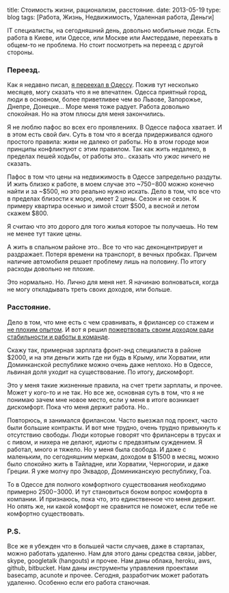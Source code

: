 title: Стоимость жизни, рационализм, расстояние.
date: 2013-05-19
type: blog
tags: [Работа, Жизнь, Недвижимость, Удаленная работа, Деньги]

IT специалисты, на сегодняшний день, довольно мобильные люди. Есть работа в Киеве, или Одессе, или Москве или Амстердаме, переехать в общем-то не проблема. Но стоит посмотреть на переезд с другой стороны.

### Переезд. 

Как я недавно писал, [я переехал в Одессу](/blog/odessa/). Пожив тут несколько месяцев, могу сказать что я не впечатлен. Одесса приятный город, люди в основном, более приветливее чем во Львове, Запорожье, Днепре, Донецке… Море меня тоже радует. Работа довольно спокойная. Но на этом плюсы для меня закончились.

Я не люблю пафос во всех его проявлениях. В Одессе пафоса хватает. И в этом есть свой *бич*. Суть в том что я всегда придерживался одного простого правила: живи не далеко от работы. Но в этом городе мои принципы конфликтуют с этим правилом. Так как жить недалеко, в пределах пешей ходьбы, от работы это.. сказать что *ужас* ничего не сказать. 

Пафос в том что цены на недвижимость в Одессе запредельно раздуты. И жить близко к работе, в моем случае это ~$750-$800 можно конечно найти и за ~$500, но это реально нужно искать. Дело в том, что все что в пределах близости к морю, имеет 2 цены. Сезон и не сезон. К примеру квартира осенью и зимой стоит $500, а весной и летом скажем $800. 

Я считаю что это дорого для того жилья которое ты получаешь. Но тем не менее тут такие цены. 

А жить в спальном районе это.. Все то что нас деконцентрирует и раздражает. Потеря времени на транспорт, в вечных пробках. Причем наличие автомобиля решает проблему лишь на половину. По итогу расходы довольно не плохие.

Это нормально. Но. Лично для меня нет. Я начинаю волноваться, когда не могу откладывать треть своих доходов, или больше.

### Расстояние.

Дело в том, что мне есть с чем сравнивать, я фрилансер со стажем и [не плохим опытом](/blog/clients-other-countries/). И вот я решил [пожертвовать своим доходом ради стабильности и работы в команде](/blog/why-i-gave-up-freelancing/).

Скажу так, примерная зарплата фронт-энд специалиста в районе $2000, и на эти деньги жить где ни будь в Крыму, или Хорватии, или Доминканской республике можно очень даже неплохо. Но в Одессе, львиная доля уходит на существование. По итогу, дискомфорт.

Это у меня такие жизненные правила, на счет трети зарплаты, и прочее. Может у кого-то и не так. Но все же, основная суть в том, что я не понимаю зачем мне новое место, если у меня в итоге возникает дискомфорт. Пока что меня держит работа. Но..

Повторюсь, я занимался фрилансом. Часто выезжал под проект, часто были большие контракты. И вот мне трудно, очень трудно привыкнуть к отсутствию свободы. Люди которые говорят что фрилансеры в трусах и с пивом, и нихера не делают, идиоты с предвзятым суждением. Я работал, много и тяжело. Но у меня была свобода. И даже с маленьким, по сегодняшним меркам, доходом в $1500 в месяц, можно было спокойно жить в Тайладне, или Хорватии, Черногории, и даже Греции. Я уже молчу про Эквадор, Доминиканскую республику, Гоа. 

То в Одессе для полного комфортного существования необходимо примерно $2500-$3000. И тут становиться боком вопрос комфорта в компании. И признаюсь, пока что, это единственное что меня держит. Но опять же, ни какой комфорт не сравнится не поможет, если тебе не комфортно существовать.

### P.S.

Все же я убежден что в большей части случаев, даже в стартапах, можно работать удаленно. Нам для этого даны средства связи, jabber, skype, googletalk (hangouts) и прочее. Нам даны облака, heroku, aws, github, bitbucket. Нам даны инструменты управления проектами basecamp, acunote и прочее. Сегодня, разработчик может работать удаленно. Особенно если его работа станочная.